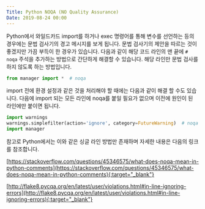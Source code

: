 ```yaml
---
Title: Python NOQA (NO Quality Assurance)
Date: 2019-08-24 00:00
---
```



Python에서 와일드카드 import를 하거나 exec 명령어를 통해 변수를 선언하는 등의 경우에는 문법 검사기의 경고 메시지를 보게 됩니다. 문법 검사기의 제안을 따르는 것이 좋겠지만 가끔 부득이 한 경우가 있습니다. 다음과 같이 해당 코드 라인의 맨 끝에 `# noqa` 주석을 추가하는 방법으로 간단하게 해결할 수 있습니다. 해당 라인만 문법 검사를 하지 않도록 하는 방법입니다.

```python
from manager import *  # noqa
```

import 전에 환경 설정과 같은 것을 처리해야 할 때에는 다음과 같이 해결 할 수도 있습니다. 다음에 import 되는 모든 라인에 noqa를 붙일 필요가 없으며 이전에 원인이 된 라인에만 붙이면 됩니다.

```python
import warnings
warnings.simplefilter(action='ignore', category=FutureWarning)  # noqa
import manager
```

참고로 Python에서는 이와 같은 싱글 라인 방법만 존재하며 자세한 내용은 다음의 링크를 참조합니다.

[https://stackoverflow.com/questions/45346575/what-does-noqa-mean-in-python-comments](https://stackoverflow.com/questions/45346575/what-does-noqa-mean-in-python-comments){:target="_blank"}

[http://flake8.pycqa.org/en/latest/user/violations.html#in-line-ignoring-errors](http://flake8.pycqa.org/en/latest/user/violations.html#in-line-ignoring-errors){:target="_blank"}
